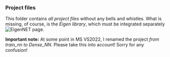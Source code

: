 ### Project files ###

This folder contains *all project files* without any bells and whistles. What is missing, of course, is the *Eigen library*, which must be integrated separately ![EigenNET page](https://github.com/SuprenumDE/EigenNET).

**Important note:** At some point in MS VS2022, I renamed the project *from train_nn to Dense_NN*. Please take this into account! Sorry for any confusion!
